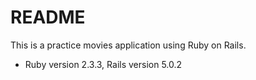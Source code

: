 # README

This is a practice movies application using Ruby on Rails.

* Ruby version 2.3.3, Rails version 5.0.2
